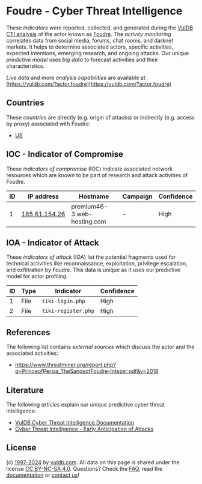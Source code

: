 # Foudre - Cyber Threat Intelligence

These _indicators_ were reported, collected, and generated during the [VulDB CTI analysis](https://vuldb.com/?kb.cti) of the actor known as [Foudre](https://vuldb.com/?actor.foudre). The _activity monitoring_ correlates data from social media, forums, chat rooms, and darknet markets. It helps to determine associated actors, specific activities, expected intentions, emerging research, and ongoing attacks. Our unique _predictive model_ uses _big data_ to forecast activities and their characteristics.

_Live data_ and more _analysis capabilities_ are available at [https://vuldb.com/?actor.foudre](https://vuldb.com/?actor.foudre)

## Countries

These _countries_ are directly (e.g. origin of attacks) or indirectly (e.g. access by proxy) associated with Foudre:

* [US](https://vuldb.com/?country.us)

## IOC - Indicator of Compromise

These _indicators of compromise_ (IOC) indicate associated network resources which are known to be part of research and attack activities of Foudre.

ID | IP address | Hostname | Campaign | Confidence
-- | ---------- | -------- | -------- | ----------
1 | [185.61.154.26](https://vuldb.com/?ip.185.61.154.26) | premium46-3.web-hosting.com | - | High

## IOA - Indicator of Attack

These _indicators of attack_ (IOA) list the potential fragments used for technical activities like reconnaissance, exploitation, privilege escalation, and exfiltration by Foudre. This data is unique as it uses our predictive model for actor profiling.

ID | Type | Indicator | Confidence
-- | ---- | --------- | ----------
1 | File | `tiki-login.php` | High
2 | File | `tiki-register.php` | High

## References

The following list contains _external sources_ which discuss the actor and the associated activities:

* https://www.threatminer.org/report.php?q=PrinceofPersia_TheSandsofFoudre-Intezer.pdf&y=2018

## Literature

The following _articles_ explain our unique predictive cyber threat intelligence:

* [VulDB Cyber Threat Intelligence Documentation](https://vuldb.com/?kb.cti)
* [Cyber Threat Intelligence - Early Anticipation of Attacks](https://www.scip.ch/en/?labs.20201022)

## License

(c) [1997-2024](https://vuldb.com/?kb.changelog) by [vuldb.com](https://vuldb.com/?kb.about). All data on this page is shared under the license [CC BY-NC-SA 4.0](https://creativecommons.org/licenses/by-nc-sa/4.0/). Questions? Check the [FAQ](https://vuldb.com/?kb.faq), read the [documentation](https://vuldb.com/?kb) or [contact us](https://vuldb.com/?contact)!
